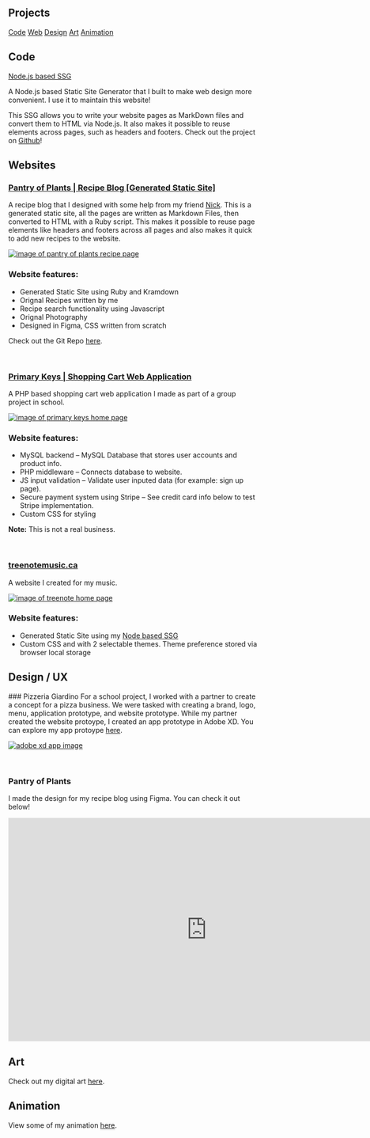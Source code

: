 <section class="content" markdown="1">

# Projects

<div class="projectsnav">
	<div class="projectnav2">
		<a href="#code">Code</a>
		<a href="#web">Web</a>
		<a href="#design">Design</a>
		<a href="art.html">Art</a>
		<a href="animation.html">Animation</a>
	</div>
</div>

<div class="projects" markdown="1">
<a id="code"></a>

## Code

<a href="https://github.com/scottjonesdev/Node-showdown-SSG" target="_blank">Node.js based SSG</a> 

A Node.js based Static Site Generator that I built to make web design more convenient. I use it to maintain this website!

This SSG allows you to write your website pages as MarkDown files and convert them to HTML via Node.js. It also makes it possible to reuse elements across pages, such as headers and footers. Check out the project on <a href="https://github.com/scottjonesdev/Node-showdown-SSG" target="_blank">Github</a>!

</div>

<div class="projects" markdown="1">
<a id="web"></a>

## Websites	

<div class="web" markdown="1">
<h3><a href="https://pantryofplants.ca" target="_blank" id="hover">Pantry of Plants | Recipe Blog [Generated Static Site]</a></h3>

A recipe blog that I designed with some help from my friend <a href="https://nv.delivery/" target="_blank">Nick</a>. This is a generated static site, all the pages are written as Markdown Files, then converted to HTML with a Ruby script. This makes it possible to reuse page elements like headers and footers across all pages and also makes it quick to add new recipes to the website.

<a href="https://pantryofplants.ca" target="_blank"><img src="photos/pantryofplants.png" class="image-hover" id="home-image" alt="image of pantry of plants recipe page"></a>
### Website features:		
- Generated Static Site using Ruby and Kramdown
- Orignal Recipes written by me
- Recipe search functionality using Javascript
- Orignal Photography
- Designed in Figma, CSS written from scratch
		
Check out the Git Repo <a href="https://github.com/scottjonesdev/pantry-of-plants" target="_blank">here</a>.
<br>
</div>
<br>

<div class="web" markdown="1">
<h3><a href="https://primary-keys.herokuapp.com" target="_blank" id="hover">Primary Keys | Shopping Cart Web Application</a></h3>

A PHP based shopping cart web application I made as part of a group project in school.

<a href="https://primary-keys.herokuapp.com" target="_blank" id="primary-keys" ><img src="photos/home.png" class="image-hover" id="home-image" alt="image of primary keys home page"></a>
### Website features:		
- MySQL backend – MySQL Database that stores user accounts and product info.
- PHP middleware – Connects database to website.
- JS input validation – Validate user inputed data (for example: sign up page).
- Secure payment system using Stripe – See credit card info below to test Stripe implementation.
- Custom CSS for styling
		
**Note:** This is not a real business. 
</div>
<br>

<div class="web" markdown="1">
<h3><a href="https://treenotemusic.ca/index.html" target="_blank" id="hover">treenotemusic.ca</a></h3>

A website I created for my music.

<a href="https://treenotemusic.ca/index.html" target="_blank"><img src="photos/treenote.png" class="image-hover" id="home-image" alt="image of treenote home page"></a>
### Website features:		
- Generated Static Site using my <a href="projects.html#code">Node based SSG</a>
- Custom CSS and with 2 selectable themes. Theme preference stored via browser local storage
</div>

<div class="projects" markdown="1">
<a id="design"></a>

## Design / UX
<div class="web" markdown="1">
### Pizzeria Giardino
For a school project, I worked with a partner to create a concept for a pizza business. We were tasked with creating a brand, logo, menu, application prototype, and website prototype. While my partner created the website protoype, I created an app prototype in Adobe XD. You can explore my app protoype <a href="https://xd.adobe.com/view/0e4d292c-e08b-4136-a797-15a71b59941c-5b1e/?fullscreen&hints=off" target="_blank" id="hover">here</a>.

<a href="https://xd.adobe.com/view/0e4d292c-e08b-4136-a797-15a71b59941c-5b1e/?fullscreen&hints=off" target="_blank"><img src="art/xdpreview.png" class="image-hover" alt="adobe xd app image" id="xd"></a>
</div>
<br>

### Pantry of Plants
I made the design for my recipe blog using Figma. You can check it out below!
<iframe class="videoEmbed" style="border: 1px solid rgba(0, 0, 0, 0.1);" width="800" height="450" src="https://www.figma.com/embed?embed_host=share&url=https%3A%2F%2Fwww.figma.com%2Ffile%2FUNrHVEDqgDtvx1b4jNLsfA%2Fpantry-of-plants%3Fnode-id%3D0%253A1" allowfullscreen></iframe>

</div>

<div class="projects" markdown="1">
<a id="art"></a>

## Art
Check out my digital art <a href="art.html" target="_blank">here</a>.

</div>

<div class="projects" markdown="1">
<a id="animation"></a>

## Animation
View some of my animation <a href="animation.html">here</a>.

</div>
</section>
